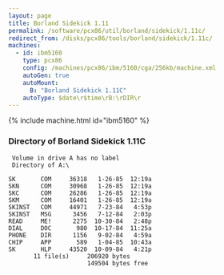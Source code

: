 ```yaml
---
layout: page
title: Borland Sidekick 1.11
permalink: /software/pcx86/util/borland/sidekick/1.11c/
redirect_from: /disks/pcx86/tools/borland/sidekick/1.11c/
machines:
  - id: ibm5160
    type: pcx86
    config: /machines/pcx86/ibm/5160/cga/256kb/machine.xml
    autoGen: true
    autoMount:
      B: "Borland Sidekick 1.11C"
    autoType: $date\r$time\rB:\rDIR\r
---
```


{% include machine.html id="ibm5160" %}

### Directory of Borland Sidekick 1.11C

     Volume in drive A has no label
     Directory of A:\

    SK       COM     36318   1-26-85  12:19a
    SKN      COM     30968   1-26-85  12:19a
    SKC      COM     26286   1-26-85  12:19a
    SKM      COM     16401   1-26-85  12:19a
    SKINST   COM     44971   7-23-84   4:53p
    SKINST   MSG      3456   7-12-84   2:03p
    READ     ME!      2275  10-30-84   2:48p
    DIAL     DOC       980  10-17-84  11:25a
    PHONE    DIR      1156   9-02-84   4:59a
    CHIP     APP       589   1-04-85  10:43a
    SK       HLP     43520  10-09-84   4:21p
           11 file(s)     206920 bytes
                          149504 bytes free
